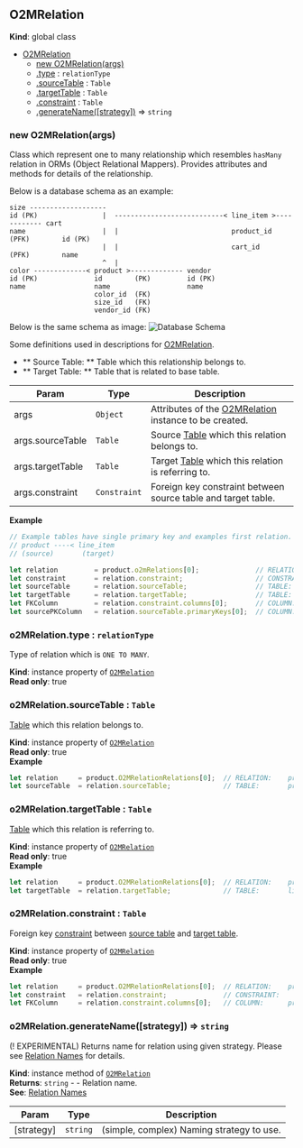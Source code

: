 <a name="O2MRelation"></a>

## O2MRelation
**Kind**: global class  

* [O2MRelation](#O2MRelation)
    * [new O2MRelation(args)](#new_O2MRelation_new)
    * [.type](#O2MRelation+type) : <code>relationType</code>
    * [.sourceTable](#O2MRelation+sourceTable) : <code>Table</code>
    * [.targetTable](#O2MRelation+targetTable) : <code>Table</code>
    * [.constraint](#O2MRelation+constraint) : <code>Table</code>
    * [.generateName([strategy])](#O2MRelation+generateName) ⇒ <code>string</code>

<a name="new_O2MRelation_new"></a>

### new O2MRelation(args)
Class which represent one to many relationship which resembles `hasMany` relation in ORMs (Object Relational Mappers).
Provides attributes and methods for details of the relationship.

<span id="exampleSchema"></span>Below is a database schema as an example:
```
size -------------------
id (PK)                |  ---------------------------< line_item >------------ cart
name                   |  |                            product_id (PFK)        id (PK)
                       |  |                            cart_id    (PFK)        name
                       ^  |
color -------------< product >------------- vendor
id (PK)              id        (PK)         id (PK)
name                 name                   name
                     color_id  (FK)
                     size_id   (FK)
                     vendor_id (FK)

```
Below is the same schema as image:
![Database Schema](../../images/schema-through.png)

Some definitions used in descriptions for [O2MRelation](#O2MRelation).
* ** Source Table: ** Table which this relationship belongs to.
* ** Target Table: ** Table that is related to base table.


| Param | Type | Description |
| --- | --- | --- |
| args | <code>Object</code> | Attributes of the [O2MRelation](#O2MRelation) instance to be created. |
| args.sourceTable | <code>Table</code> | Source [Table](Table) which this relation belongs to. |
| args.targetTable | <code>Table</code> | Target [Table](Table) which this relation is referring to. |
| args.constraint | <code>Constraint</code> | Foreign key constraint between source table and target table. |

**Example**  
```js
// Example tables have single primary key and examples first relation. So zero index ([0]) is used. Use all array elements if necessary.
// product ----< line_item
// (source)       (target)

let relation         = product.o2mRelations[0];              // RELATION:    product ---< line_item
let constraint       = relation.constraint;                  // CONSTRAINT:           ^-- product_has_carts
let sourceTable      = relation.sourceTable;                 // TABLE:       product
let targetTable      = relation.targetTable;                 // TABLE:       line_item
let FKColumn         = relation.constraint.columns[0];       // COLUMN:      product_id  (from line_item table)
let sourcePKColumn   = relation.sourceTable.primaryKeys[0];  // COLUMN:      id          (from product table)
```
<a name="O2MRelation+type"></a>

### o2MRelation.type : <code>relationType</code>
Type of relation which is `ONE TO MANY`.

**Kind**: instance property of <code>[O2MRelation](#O2MRelation)</code>  
**Read only**: true  
<a name="O2MRelation+sourceTable"></a>

### o2MRelation.sourceTable : <code>Table</code>
[Table](Table) which this relation belongs to.

**Kind**: instance property of <code>[O2MRelation](#O2MRelation)</code>  
**Read only**: true  
**Example**  
```js
let relation     = product.O2MRelationRelations[0];  // RELATION:    product ---< line_item
let sourceTable  = relation.sourceTable;             // TABLE:       product
```
<a name="O2MRelation+targetTable"></a>

### o2MRelation.targetTable : <code>Table</code>
[Table](Table) which this relation is referring to.

**Kind**: instance property of <code>[O2MRelation](#O2MRelation)</code>  
**Read only**: true  
**Example**  
```js
let relation     = product.O2MRelationRelations[0];  // RELATION:    product ---< line_item
let targetTable  = relation.targetTable;             // TABLE:       line_item
```
<a name="O2MRelation+constraint"></a>

### o2MRelation.constraint : <code>Table</code>
Foreign key [constraint](Constraint) between [source table](#O2MRelation+sourceTable) and [target table](#O2MRelation+targetTable).

**Kind**: instance property of <code>[O2MRelation](#O2MRelation)</code>  
**Read only**: true  
**Example**  
```js
let relation     = product.O2MRelationRelations[0];  // RELATION:    product ---< line_item
let constraint   = relation.constraint;              // CONSTRAINT:           ^-- product_has_carts
let FKColumn     = relation.constraint.columns[0];   // COLUMN:      product_id (from line_item table)
```
<a name="O2MRelation+generateName"></a>

### o2MRelation.generateName([strategy]) ⇒ <code>string</code>
(! EXPERIMENTAL) Returns name for relation using given strategy. Please see [Relation Names](../relation-names.md) for details.

**Kind**: instance method of <code>[O2MRelation](#O2MRelation)</code>  
**Returns**: <code>string</code> - - Relation name.  
**See**: [Relation Names](../relation-names.md)  

| Param | Type | Description |
| --- | --- | --- |
| [strategy] | <code>string</code> | (simple, complex) Naming strategy to use. |

